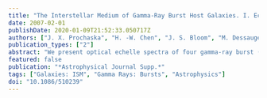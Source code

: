 ```yaml
---
title: "The Interstellar Medium of Gamma-Ray Burst Host Galaxies. I. Echelle Spectra of Swift GRB Afterglows"
date: 2007-02-01
publishDate: 2020-01-09T21:52:33.050717Z
authors: ["J. X. Prochaska", "H. -W. Chen", "J. S. Bloom", "M. Dessauges-Zavadsky", "J. M. O'Meara", "R. J. Foley", "R. Bernstein", "S. Burles", "A. K. Dupree", "E. Falco", "I. B. Thompson"]
publication_types: ["2"]
abstract: "We present optical echelle spectra of four gamma-ray burst (GRB) afterglows (GRB 050730, GRB 050820, GRB 051111, and GRB 060418) discovered during the first 1.5 yr of operation of the Swift satellite and localized by either the Swift telescope or follow- up ground-based imaging. We analyze the spectra to derive accurate column density measurements for the transitions arising in the interstellar medium (ISM) of the GRB host galaxies. These measurements can be used to constrain the physical properties of the ISM, including the metallicity, dust-to-gas ratio, ionization state, and chemical abundances of the gas. We also present measurements of the strong Mg II systems in the GRB afterglow spectra. With the publication of this paper, we provide the first data release of echelle afterglow spectra by the GRAASP collaboration to the general community."
featured: false
publication: "*Astrophysical Journal Supp.*"
tags: ["Galaxies: ISM", "Gamma Rays: Bursts", "Astrophysics"]
doi: "10.1086/510239"
---
```


